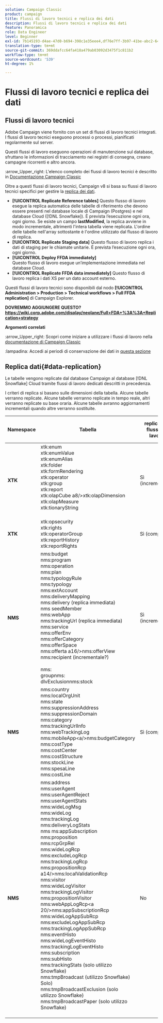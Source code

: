 ```yaml
---
solution: Campaign Classic
product: campaign
title: Flussi di lavoro tecnici e replica dei dati
description: Flussi di lavoro tecnici e replica dei dati
feature: Panoramica
role: Data Engineer
level: Beginner
exl-id: 7b145193-d4ae-47d0-b694-398c1e35eee4,df76e7ff-3b97-41be-abc2-640748680ff3
translation-type: tm+mt
source-git-commit: 369ddafcc64fa418a479ab03092d3475f1c811b2
workflow-type: tm+mt
source-wordcount: '539'
ht-degree: 1%

---
```


# Flussi di lavoro tecnici e replica dei dati

## Flussi di lavoro tecnici

Adobe Campaign viene fornito con un set di flussi di lavoro tecnici integrati. I flussi di lavoro tecnici eseguono processi o processi, pianificati regolarmente sul server.

Questi flussi di lavoro eseguono operazioni di manutenzione sul database, sfruttano le informazioni di tracciamento nei registri di consegna, creano campagne ricorrenti e altro ancora.

:arrow_Upper_right: L&#39;elenco completo dei flussi di lavoro tecnici è descritto in [Documentazione Campaign Classic](https://experienceleague.adobe.com/docs/campaign-classic/using/automating-with-workflows/advanced-management/about-technical-workflows.html?lang=en#overview)

Oltre a questi flussi di lavoro tecnici, Campaign v8 si basa su flussi di lavoro tecnici specifici per gestire la [replica dei dati](#data-replication).

* **[!UICONTROL Replicate Reference tables]**
Questo flusso di lavoro esegue la replica automatica delle tabelle di riferimento che devono essere presenti nel database locale di Campaign (Postgres) e nel database Cloud ([!DNL Snowflake]). È prevista l’esecuzione ogni ora, ogni giorno. Se esiste un campo **lastModified**, la replica avviene in modo incrementale, altrimenti l&#39;intera tabella viene replicata. L&#39;ordine delle tabelle nell&#39;array sottostante è l&#39;ordine utilizzato dal flusso di lavoro di replica.
* **[!UICONTROL Replicate Staging data]**
Questo flusso di lavoro replica i dati di staging per le chiamate unitarie. È prevista l’esecuzione ogni ora, ogni giorno.
* **[!UICONTROL Deploy FFDA immediately]**\
   Questo flusso di lavoro esegue un’implementazione immediata nel database Cloud.
* **[!UICONTROL Replicate FFDA data immediately]**
Questo flusso di lavoro replica i dati XS per un dato account esterno.

Questi flussi di lavoro tecnici sono disponibili dal nodo **[!UICONTROL Administration > Production > Technical workflows > Full FFDA replication]** di Campaign Explorer.

**DOVREMMO AGGIUNGERE QUESTO? https://wiki.corp.adobe.com/display/neolane/Full+FDA+%3A%3A+Replication+strategy**


**Argomenti correlati**

:arrow_Upper_right: Scopri come iniziare a utilizzare i flussi di lavoro nella [documentazione di Campaign Classic](https://experienceleague.adobe.com/docs/campaign-classic/using/automating-with-workflows/introduction/about-workflows.html?lang=en#automating-with-workflows)

:lampadina: Accedi ai periodi di conservazione dei dati in [questa sezione](../dev/datamodel-best-practices.md#data-retention)


## Replica dati{#data-replication}

Le tabelle vengono replicate dal database Campaign al database [!DNL Snowflake] Cloud tramite flussi di lavoro dedicati descritti in precedenza.

I criteri di replica si basano sulle dimensioni della tabella. Alcune tabelle verranno replicate. Alcune tabelle verranno replicate in tempo reale, altri verranno replicate su base oraria. Alcune tabelle avranno aggiornamenti incrementali quando altre verranno sostituite.

| Namespace | Tabella | replica del flusso di lavoro | Replica in tempo reale |
| --------- | ---------------------------------------------------------------------------------------------------------------------------------------------------------------------------------------------------------------------------------------------------------------------------------------------------------------------------------------------------------------------------------------------------------------------------------------------------------------------------------------------------------------------------------------------------------------------------------------------------------------------------------------------------------------------------------------------------------------------------------------------------------------------------------------------------------------------------------------------------------------- | -------------------- | --------------------- |
| **XTK** | xtk:enum<br>xtk:enumValue<br>xtk:enumAlias<br>xtk:folder<br>xtk:formRendering<br>xtk:operator<br>xtk:group<br>xtk:report<br>xtk:olapCube a8/>xtk:olapDimension<br>xtk:olapMeasure<br>xtk:tionaryString<br><br> | Sì (incrementale) | Sì |
| **XTK** | xtk:opsecurity<br>xtk:rights<br>xtk:operatorGroup<br>xtk:reportHistory<br>xtk:reportRights | Sì (completo) | Sì |
| **NMS** | nms:budget<br>nms:program<br>nms:operation<br>nms:plan<br>nms:typologyRule<br>nms:typology<br>nms:extAccount<br>nms:deliveryMapping<br>nms:delivery (replica immediata)<br>nms seedMember<br>nms:webApp<br>nms:trackingUrl (replica immediata)<br>nms:service<br>nms:offerEnv<br>nms:offerCategory<br>nms:offerSpace<br>nms:offerta a16/>nms:offerView<br>nms:recipient (incrementale?)<br><br>nms:<br>groupnms:<br>dlvExclusionnms:stock | Sì (incrementale) | Sì |
| **NMS** | nms:country<br>nms:localOrgUnit<br>nms:state<br>nms:suppressionAddress<br>nms:suppressionDomain<br>nms:category<br>nms:trackingUrlInfo<br>nms:webTrackingLog<br>nms:mobileApp&lt;a/>nms:budgetCategory<br>nms:costType<br>nms:costCenter<br>nms:costStructure<br>nms:stockLine<br>nms:spesaLine<br>nms:costLine<br> | Sì (completo) | Sì |
| **NMS** | nms:address<br>nms:userAgent<br>nms:userAgentReject<br>nms:userAgentStats<br>nms:wideLogMsg<br>nms:wideLog<br>nms:trackingLog<br>nms:deliveryLogStats<br>nms ms:appSubscription<br>nms:proposition<br>nms:rcpGrpRel<br>nms:wideLogRcp<br>nms:excludeLogRcp<br>nms:trackingLogRcp<br>nms:propositionRcp a14/>nms:localValidationRcp<br>nms:visitor<br>nms:wideLogVisitor<br>nms:trackingLogVisitor<br>nms:propositionVisitor<br>nms:webAppLogRcp&lt;a 20/>nms:appSubscriptionRcp<br>nms:wideLogAppSubRcp<br>nms:excludeLogAppSubRcp<br>nms:trackingLogAppSubRcp<br>nms:eventHisto<br>nms:wideLogEventHisto<br>nms:trackingLogEventHisto<br>nms:subscription<br>nms:subHisto<br>nms:trackingStats (solo utilizzo Snowflake)<br>nms:tmpBroadcast (utilizzo Snowflake) Solo)<br>nms:tmpBroadcastExclusion (solo utilizzo Snowflake)<br>nms:tmpBroadcastPaper (solo utilizzo Snowflake)<br><br> | No | No |

